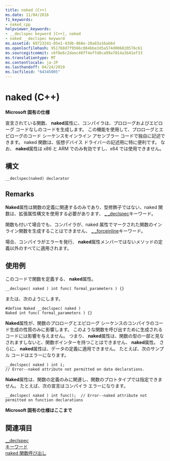 ```yaml
---
title: naked (C++)
ms.date: 11/04/2016
f1_keywords:
- naked_cpp
helpviewer_keywords:
- __declspec keyword [C++], naked
- naked __declspec keyword
ms.assetid: 69723241-05e1-439b-868e-20a83a16ab6d
ms.openlocfilehash: 951760d7f9566c084bbe3d5a574d006020576c61
ms.sourcegitcommit: c6f8e6c2daec40ff4effd8ca99a7014a3b41ef33
ms.translationtype: MT
ms.contentlocale: ja-JP
ms.lasthandoff: 04/24/2019
ms.locfileid: "64345005"
---
```

# <a name="naked-c"></a>naked (C++)

**Microsoft 固有の仕様**

宣言されている関数、 **naked**属性に、コンパイラは、プロローグおよびエピローグ コードなしのコードを生成します。 この機能を使用して、プロローグとエピローグのコード シーケンスをインライン アセンブラー コードで独自に記述できます。 naked 関数は、仮想デバイス ドライバーの記述用に特に便利です。  なお、 **naked**属性は x86 と ARM でのみ有効ですし、x64 では使用できません。

## <a name="syntax"></a>構文

```
__declspec(naked) declarator
```

## <a name="remarks"></a>Remarks

**Naked**属性は関数の定義に関連するのみであり、型修飾子ではない、naked 関数は、拡張属性構文を使用する必要があります、 [_ _declspec](../cpp/declspec.md)キーワード。

関数も付いて場合でも、コンパイラが、naked 属性でマークされた関数のインライン関数を生成することはできません、 [_ _forceinline](inline-functions-cpp.md)キーワード。

場合、コンパイラがエラーを発行、 **naked**属性メンバーではないメソッドの定義以外のすべてに適用されます。

## <a name="examples"></a>使用例

このコードで関数を定義する、 **naked**属性。

```
__declspec( naked ) int func( formal_parameters ) {}
```

または、次のようにします。

```
#define Naked __declspec( naked )
Naked int func( formal_parameters ) {}
```

**Naked**属性が、関数のプロローグとエピローグ シーケンスのコンパイラのコード生成の性質のみに影響します。 このような関数を呼び出すために生成されるコードには影響を与えません。 つまり、 **naked**属性は、関数の型の一部と見なされますしないと、関数ポインターを持つことはできません、 **naked**属性。 さらに、 **naked**属性は、データの定義に適用できません。 たとえば、次のサンプル コードはエラーになります。

```
__declspec( naked ) int i;
// Error--naked attribute not permitted on data declarations.
```

**Naked**属性は、関数の定義のみに関連し、関数のプロトタイプでは指定できません。 たとえば、次の宣言はコンパイラ エラーになります。

```
__declspec( naked ) int func();  // Error--naked attribute not permitted on function declarations
```

**Microsoft 固有の仕様はここまで**

## <a name="see-also"></a>関連項目

[__declspec](../cpp/declspec.md)<br/>
[キーワード](../cpp/keywords-cpp.md)<br/>
[naked 関数呼び出し](../cpp/naked-function-calls.md)